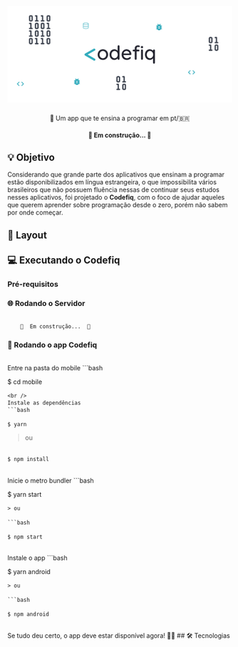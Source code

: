 <h1 align="center">
  <img alt="Codefiq" title="#Codefiq" src="./mobile/src/assets/images/banner.png" />
</h1>

<p align="center">📱 Um app que te ensina a programar em pt/🇧🇷</p>

<h4 align="center"> 
	🚧  Em construção...  🚧
</h4>

## 💡 Objetivo

Considerando que grande parte dos aplicativos que ensinam a programar estão disponibilizados em língua estrangeira, o que impossibilita vários brasileiros que não possuem fluência nessas de continuar seus estudos nesses aplicativos,
foi projetado o <strong>Codefiq</strong>, com o foco de ajudar aqueles que querem aprender sobre programação desde o zero, porém não sabem por onde começar.

## 🎨 Layout

## 💻 Executando o Codefiq

### Pré-requisitos

### 🌐 Rodando o Servidor

```bash

	🚧  Em construção...  🚧

```
### 📱 Rodando o app Codefiq

<br />
Entre na pasta do mobile
```bash

$ cd mobile

```
<br />
Instale as dependências
```bash

$ yarn

```
> ou

```bash

$ npm install

```
<br />
Inicie o metro bundler
```bash

$ yarn start

```
> ou

```bash

$ npm start

```
<br />
Instale o app
```bash

$ yarn android

```
> ou 

```bash

$ npm android

```
<br />
Se tudo deu certo, o app deve estar disponível agora! 👩‍🔧
## 🛠️ Tecnologias

